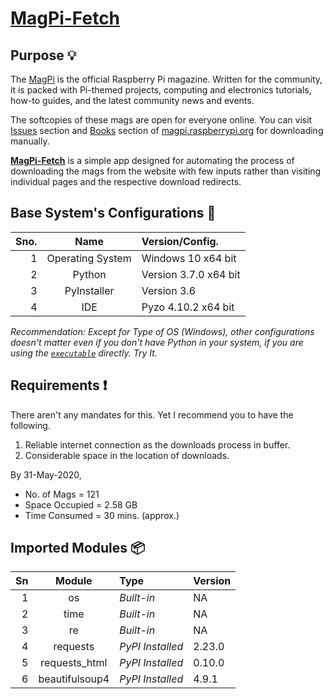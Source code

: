 # [MagPi-Fetch](https://github.com/Bhargav43/MagPi-Fetch)
## Purpose :bulb:
The [MagPi](https://magpi.raspberrypi.org/)  is the official Raspberry Pi magazine. Written for the community, it is packed with Pi-themed projects, computing and electronics tutorials, how-to guides, and the latest community news and events.

The softcopies of these mags are open for everyone online. You can visit [Issues](https://magpi.raspberrypi.org/issues) section and [Books](https://magpi.raspberrypi.org/books) section of [magpi.raspberrypi.org](https://magpi.raspberrypi.org/) for downloading manually.

[**MagPi-Fetch**](https://github.com/Bhargav43/MagPi-Fetch) is a simple app designed for automating the process of downloading the mags from the website with few inputs rather than visiting individual pages and the respective download redirects.

## Base System's Configurations :wrench:
**Sno.** | **Name** | **Version/Config.**
-------: | :------: | :------------------
1 | Operating System | Windows 10 x64 bit
2 | Python | Version 3.7.0 x64 bit
3 | PyInstaller | Version 3.6
4 | IDE | Pyzo 4.10.2 x64 bit

_Recommendation: Except for Type of OS (Windows), other configurations doesn't matter even if you don't have Python in your system, if you are using the [`executable`](https://github.com/Bhargav43/MagPi-Fetch/blob/master/MagPi-Fetch.exe) directly. Try It._

## Requirements :heavy_exclamation_mark:
There aren't any mandates for this. Yet I recommend you to have the following.
1. Reliable internet connection as the downloads process in buffer.
1. Considerable space in the location of downloads.

By 31-May-2020,
* No. of Mags = 121
* Space Occupied = 2.58 GB
* Time Consumed = 30 mins. (approx.)

## Imported Modules :package:
Sn | **Module** | **Type** | **Version**
-: | :--------: | :------- | :----------
1 | os | *Built-in* | NA
2 | time | *Built-in* | NA
3 | re | *Built-in* | NA
4 | requests | *PyPI Installed* | 2.23.0
5 | requests_html | *PyPI Installed* | 0.10.0
6 | beautifulsoup4 | *PyPI Installed* | 4.9.1

